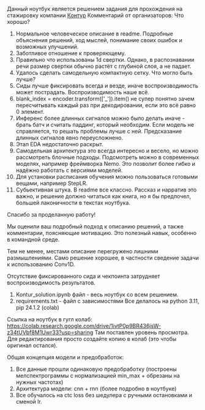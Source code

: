 Данный ноутбук является решением задания для прохождения на стажировку компании [Контур](https://kontur.ru/)
Комментарий от организаторов:
Что хорошо?
1. Нормальное человеческое описание в readme. Подробные объяснения решений, ход мыслей, понимание своих ошибок и возможных улучшений.
2. Заботливое отношение к проверяющему.
3. Правильно что использованы 1d свертки. Однако, в распознавании речи размер свертки обычно растёт с глубиной слоя, а не падает.
4. Удалось сделать самодельную компактную сетку.
Что могло быть лучше?
1. Сиды лучше фиксировать всегда и везде, иначе воспроизводимость может пострадать. Воспроизводимость наше всё.
2. blank_index = encoder.transform(['_']).item() не супер понятно зачем пересчитывать каждый раз при декодировании, если это всё равно 0 элемент.
3. Инференс более длинных сигналов можно было делать иначе - брать батч и считать паддинг, который необходим. Если модель не справляется, то решать проблемы лучше с ней. Предсказание длинных сигналов явно переусложнено.
4. Этап EDA недостаточно раскрыт.
5. Самодельная архитектура это всегда интересно и весело, но можно рассмотреть блочные подходы. Подсмотреть можно в современных моделях, например фреймворка Nemo. Это позволит более гибко и надёжно работать с версиями моделей.
6. Для установки расписания обучения можно пользоваться готовыми вещами, например StepLR.
7. Субьективная штука. В readme все классно. Рассказ и нарратив это важно, и решение должно читаться как книга, но я бы предпочел, большей лаконичности в текстах ноутбука. 


Спасибо за проделанную работу! 

Мы оценили ваш подробный подход к описанию решений, а также комментарии, поясняющие мотивацию. Это полезный навык, особенно в командной среде.

Тем не менее, местами описание перегружено лишними размышлениями. Само решение хорошее, в частности сведение задачи к использованию Conv1D. 

Отсутствие фиксированного сида и чекпоинта затрудняет воспроизводимость результатов.

1) Kontur_solution.ipynb файл - весь ноутбук со всем решением.
2) requirements.txt - файл с зависимостями
Все делалось на python 3.11, pip 24.1.2 (colab)

Ссылка на ноутбук в гугл колаб: https://colab.research.google.com/drive/1ivtP0p9BR436jsW-z34tUVbf8M1Uwr33?usp=sharing
Там поставлен уровень просмотра. Для редактирования просто создайте копию в колаб (это чтобы оригинал остался).

Общая концепция модели и предобработок:
1) Все данные прошли одинаковую предобработку (построены мелспектрограммы с нормализацией min_max + обрезаны на нужных частотах)
2) Архитектура модели: cnn + rnn (более подробно в ноутбуке)
3) Все обучалось на ctc loss без шедулера с ручными остановками и сменой lr.


